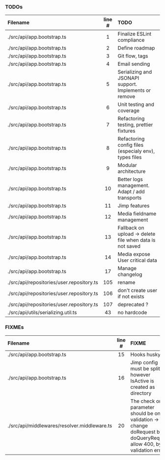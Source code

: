 ### TODOs
| Filename | line # | TODO
|:------|:------:|:------
| ./src/api/app.bootstrap.ts | 1 | Finalize ESLint compliance
| ./src/api/app.bootstrap.ts | 2 | Define roadmap
| ./src/api/app.bootstrap.ts | 3 | Git flow, tags
| ./src/api/app.bootstrap.ts | 4 | Email sending
| ./src/api/app.bootstrap.ts | 5 | Serializing and JSONAPI support. Implements or remove
| ./src/api/app.bootstrap.ts | 6 | Unit testing and coverage
| ./src/api/app.bootstrap.ts | 7 | Refactoring testing, prettier fixtures
| ./src/api/app.bootstrap.ts | 8 | Refactoring config files (especialy env), types files
| ./src/api/app.bootstrap.ts | 9 | Modular architecture
| ./src/api/app.bootstrap.ts | 10 | Better logs management. Adapt / add transports
| ./src/api/app.bootstrap.ts | 11 | Jimp features
| ./src/api/app.bootstrap.ts | 12 | Media fieldname management
| ./src/api/app.bootstrap.ts | 13 | Fallback on upload -> delete file when data is not saved
| ./src/api/app.bootstrap.ts | 14 | Media expose User critical data
| ./src/api/app.bootstrap.ts | 17 | Manage changelog
| ./src/api/repositories/user.repository.ts | 105 | rename
| ./src/api/repositories/user.repository.ts | 106 | don't create user if not exists
| ./src/api/repositories/user.repository.ts | 107 | deprecated ?
| ./src/api/utils/serializing.util.ts | 43 | no hardcode

### FIXMEs
| Filename | line # | FIXME
|:------|:------:|:------
| ./src/api/app.bootstrap.ts | 15 | Hooks husky
| ./src/api/app.bootstrap.ts | 16 | Jimp config must be splitted however IsActive is created as directory
| ./src/api/middlewares/resolver.middleware.ts | 20 | The check on id parameter should be on validation -> change doRequest by doQueryRequest allow 400, by validation error.
